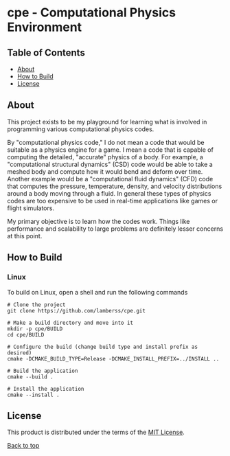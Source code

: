 <a name="top"></a>
# cpe - Computational Physics Environment

## Table of Contents
- [About](#about)
- [How to Build](#how-to-build)
- [License](#license)

<a name="about"></a>
## About

This project exists to be my playground for learning what is involved in
programming various computational physics codes.

By "computational physics code," I do not mean a code that would be suitable as
a physics engine for a game.  I mean a code that is capable of computing the
detailed, "accurate" physics of a body.  For example, a "computational
structural dynamics" (CSD) code would be able to take a meshed body and compute
how it would bend and deform over time.  Another example would be a
"computational fluid dynamics" (CFD) code that computes the pressure, temperature,
density, and velocity distributions around a body moving through a fluid.
In general these types of physics codes are too expensive to be used in
real-time applications like games or flight simulators.

My primary objective is to learn how the codes work.  Things like performance
and scalability to large problems are definitely lesser concerns at this point.

<a name="how-to-build"></a>
## How to Build

### Linux

To build on Linux, open a shell and run the following commands

```shell
# Clone the project
git clone https://github.com/lamberss/cpe.git

# Make a build directory and move into it
mkdir -p cpe/BUILD
cd cpe/BUILD

# Configure the build (change build type and install prefix as desired)
cmake -DCMAKE_BUILD_TYPE=Release -DCMAKE_INSTALL_PREFIX=../INSTALL ..

# Build the application
cmake --build .

# Install the application
cmake --install .
```

<a name="license"></a>
## License

This product is distributed under the terms of the
[MIT License](https://opensource.org/license/mit).

[Back to top](#top)
